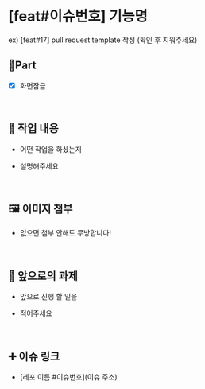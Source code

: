 # [feat#이슈번호] 기능명
  
  ex) [feat#17] pull request template 작성
  (확인 후 지워주세요)

## 🔘Part

- [x] 화면잠금

  <br/>

## 🔎 작업 내용

- 어떤 작업을 하셨는지

- 설명해주세요

  <br/>

## 🖼️ 이미지 첨부

- 없으면 첨부 안해도 무방합니다!

<br/>

## 🔧 앞으로의 과제

- 앞으로 진행 할 일을

- 적어주세요

  <br/>

## ➕ 이슈 링크

- [레포 이름 #이슈번호](이슈 주소)

<br/>
